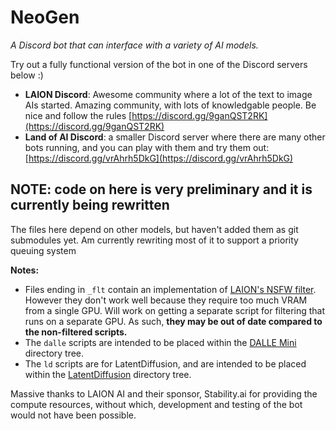 # NeoGen
*A Discord bot that can interface with a variety of AI models.*

Try out a fully functional version of the bot in one of the Discord servers below :)
- **LAION Discord**: Awesome community where a lot of the text to image AIs started. Amazing community, with lots of knowledgable people. Be nice and follow the rules [https://discord.gg/9ganQST2RK](https://discord.gg/9ganQST2RK)
- **Land of AI Discord**: a smaller Discord server where there are many other bots running, and you can play with them and try them out: [https://discord.gg/vrAhrh5DkG](https://discord.gg/vrAhrh5DkG)

## NOTE: code on here is very preliminary and it is currently being rewritten
The files here depend on other models, but haven't added them as git submodules yet.
Am currently rewriting most of it to support a priority queuing system

**Notes:**
- Files ending in `_flt` contain an implementation of [LAION's NSFW filter](https://github.com/LAION-AI/CLIP-based-NSFW-Detector). However they don't work well because they require too much VRAM from a single GPU. Will work on getting a separate script for filtering that runs on a separate GPU.
As such, **they may be out of date compared to the non-filtered scripts.**
- The `dalle` scripts are intended to be placed within the [DALLE Mini](https://github.com/borisdayma/dalle-mini) directory tree.
- The `ld` scripts are for LatentDiffusion, and are intended to be placed within the [LatentDiffusion](https://github.com/CompVis/latent-diffusion) directory tree.


Massive thanks to LAION AI and their sponsor, Stability.ai for providing the compute resources, without which, development and testing of the bot would not have been possible.
